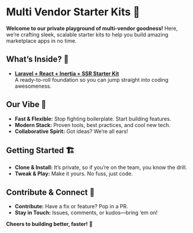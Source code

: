 # Multi Vendor Starter Kits 🚀

**Welcome to our private playground of multi-vendor goodness!** Here, we’re crafting sleek, scalable starter kits to help you build amazing marketplace apps in no time. 

## What’s Inside? 🎁
- **[Laravel + React + Inertia + SSR Starter Kit](https://github.com/larastore-io/laravel-react-inertia)**  
  A ready-to-roll foundation so you can jump straight into coding awesomeness.

## Our Vibe 🎉
- **Fast & Flexible:** Stop fighting boilerplate. Start building features.  
- **Modern Stack:** Proven tools, best practices, and cool new tech.  
- **Collaborative Spirit:** Got ideas? We’re all ears!

## Getting Started 🏗
- **Clone & Install:** It’s private, so if you’re on the team, you know the drill.
- **Tweak & Play:** Make it yours. No fuss, just code.

## Contribute & Connect 🤝
- **Contribute:** Have a fix or feature? Pop in a PR.  
- **Stay in Touch:** Issues, comments, or kudos—bring ’em on!

**Cheers to building better, faster!** 🎉
